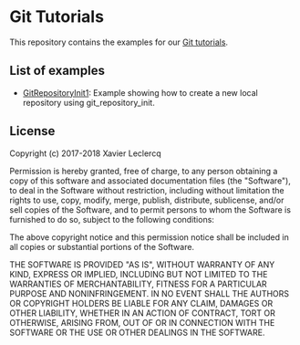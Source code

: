 # Git Tutorials

This repository contains the examples for our [Git tutorials](http://www.needfulsoftware.com/Git).

## List of examples

- [GitRepositoryInit1](https://github.com/NeedfulSoftware/GitTutorials/tree/master/libgit2/GitRepositoryInit1): Example showing how to create a new local repository using git_repository_init.



## License

Copyright (c) 2017-2018 Xavier Leclercq

Permission is hereby granted, free of charge, to any person obtaining a
copy of this software and associated documentation files (the "Software"),
to deal in the Software without restriction, including without limitation
the rights to use, copy, modify, merge, publish, distribute, sublicense,
and/or sell copies of the Software, and to permit persons to whom the
Software is furnished to do so, subject to the following conditions:

The above copyright notice and this permission notice shall be included in
all copies or substantial portions of the Software.

THE SOFTWARE IS PROVIDED "AS IS", WITHOUT WARRANTY OF ANY KIND, EXPRESS OR
IMPLIED, INCLUDING BUT NOT LIMITED TO THE WARRANTIES OF MERCHANTABILITY,
FITNESS FOR A PARTICULAR PURPOSE AND NONINFRINGEMENT. IN NO EVENT SHALL
THE AUTHORS OR COPYRIGHT HOLDERS BE LIABLE FOR ANY CLAIM, DAMAGES OR OTHER
LIABILITY, WHETHER IN AN ACTION OF CONTRACT, TORT OR OTHERWISE, ARISING
FROM, OUT OF OR IN CONNECTION WITH THE SOFTWARE OR THE USE OR OTHER DEALINGS
IN THE SOFTWARE.
